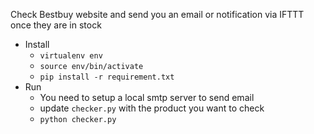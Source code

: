 Check Bestbuy website and send you an email or notification via IFTTT once they are in stock
* Install 
    * `virtualenv env`
    * `source env/bin/activate`
    * `pip install -r requirement.txt`
* Run 
    * You need to setup a local smtp server to send email
    * update `checker.py` with the product you want to check
    * `python checker.py`
